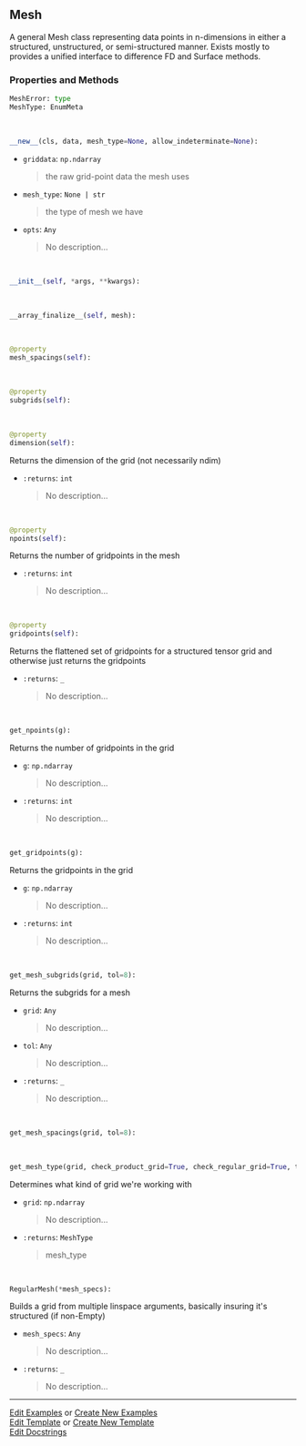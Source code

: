 ## <a id="McUtils.Zachary.Mesh.Mesh">Mesh</a>
A general Mesh class representing data points in n-dimensions
in either a structured, unstructured, or semi-structured manner.
Exists mostly to provides a unified interface to difference FD and Surface methods.

### Properties and Methods
```python
MeshError: type
MeshType: EnumMeta
```
<a id="McUtils.Zachary.Mesh.Mesh.__new__" class="docs-object-method">&nbsp;</a>
```python
__new__(cls, data, mesh_type=None, allow_indeterminate=None): 
```

- `griddata`: `np.ndarray`
    >the raw grid-point data the mesh uses
- `mesh_type`: `None | str`
    >the type of mesh we have
- `opts`: `Any`
    >No description...

<a id="McUtils.Zachary.Mesh.Mesh.__init__" class="docs-object-method">&nbsp;</a>
```python
__init__(self, *args, **kwargs): 
```

<a id="McUtils.Zachary.Mesh.Mesh.__array_finalize__" class="docs-object-method">&nbsp;</a>
```python
__array_finalize__(self, mesh): 
```

<a id="McUtils.Zachary.Mesh.Mesh.mesh_spacings" class="docs-object-method">&nbsp;</a>
```python
@property
mesh_spacings(self): 
```

<a id="McUtils.Zachary.Mesh.Mesh.subgrids" class="docs-object-method">&nbsp;</a>
```python
@property
subgrids(self): 
```

<a id="McUtils.Zachary.Mesh.Mesh.dimension" class="docs-object-method">&nbsp;</a>
```python
@property
dimension(self): 
```
Returns the dimension of the grid (not necessarily ndim)
- `:returns`: `int`
    >No description...

<a id="McUtils.Zachary.Mesh.Mesh.npoints" class="docs-object-method">&nbsp;</a>
```python
@property
npoints(self): 
```
Returns the number of gridpoints in the mesh
- `:returns`: `int`
    >No description...

<a id="McUtils.Zachary.Mesh.Mesh.gridpoints" class="docs-object-method">&nbsp;</a>
```python
@property
gridpoints(self): 
```
Returns the flattened set of gridpoints for a structured tensor grid and otherwise just returns the gridpoints
- `:returns`: `_`
    >No description...

<a id="McUtils.Zachary.Mesh.Mesh.get_npoints" class="docs-object-method">&nbsp;</a>
```python
get_npoints(g): 
```
Returns the number of gridpoints in the grid
- `g`: `np.ndarray`
    >No description...
- `:returns`: `int`
    >No description...

<a id="McUtils.Zachary.Mesh.Mesh.get_gridpoints" class="docs-object-method">&nbsp;</a>
```python
get_gridpoints(g): 
```
Returns the gridpoints in the grid
- `g`: `np.ndarray`
    >No description...
- `:returns`: `int`
    >No description...

<a id="McUtils.Zachary.Mesh.Mesh.get_mesh_subgrids" class="docs-object-method">&nbsp;</a>
```python
get_mesh_subgrids(grid, tol=8): 
```
Returns the subgrids for a mesh
- `grid`: `Any`
    >No description...
- `tol`: `Any`
    >No description...
- `:returns`: `_`
    >No description...

<a id="McUtils.Zachary.Mesh.Mesh.get_mesh_spacings" class="docs-object-method">&nbsp;</a>
```python
get_mesh_spacings(grid, tol=8): 
```

<a id="McUtils.Zachary.Mesh.Mesh.get_mesh_type" class="docs-object-method">&nbsp;</a>
```python
get_mesh_type(grid, check_product_grid=True, check_regular_grid=True, tol=8): 
```
Determines what kind of grid we're working with
- `grid`: `np.ndarray`
    >No description...
- `:returns`: `MeshType`
    >mesh_type

<a id="McUtils.Zachary.Mesh.Mesh.RegularMesh" class="docs-object-method">&nbsp;</a>
```python
RegularMesh(*mesh_specs): 
```
Builds a grid from multiple linspace arguments,
        basically insuring it's structured (if non-Empty)
- `mesh_specs`: `Any`
    >No description...
- `:returns`: `_`
    >No description...





___

[Edit Examples](https://github.com/McCoyGroup/McUtils/edit/edit/ci/examples/ci/docs/McUtils/Zachary/Mesh/Mesh.md) or 
[Create New Examples](https://github.com/McCoyGroup/McUtils/new/edit/?filename=ci/examples/ci/docs/McUtils/Zachary/Mesh/Mesh.md) <br/>
[Edit Template](https://github.com/McCoyGroup/McUtils/edit/edit/ci/docs/ci/docs/McUtils/Zachary/Mesh/Mesh.md) or 
[Create New Template](https://github.com/McCoyGroup/McUtils/new/edit/?filename=ci/docs/templates/ci/docs/McUtils/Zachary/Mesh/Mesh.md) <br/>
[Edit Docstrings](https://github.com/McCoyGroup/McUtils/edit/edit/McUtils/Zachary/Mesh.py?message=Update%20Docs)